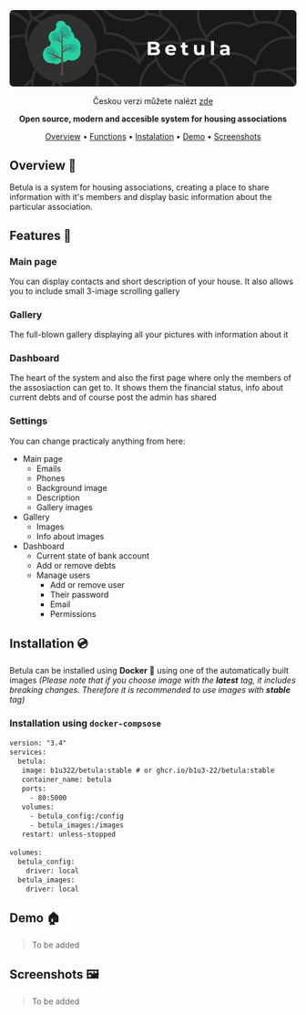 <p align="center">
    <img src="assets/readme_banner.png"/>
</p>
<p align="center">
    Českou verzi můžete nalézt
    <a href="README.cz.md"> zde</a>
</p>
<p align="center">
    <b>Open source, modern and accesible system for housing associations</b>
</p>
<p align="center">
    <a href="#Overview">Overview</a>
    •
    <a href="#Functions">Functions</a>
    •
    <a href="#Instalation">Instalation</a>
    •
    <a href="#Demo">Demo</a>
    •
    <a href="#Screenshots">Screenshots</a>
</p>

## Overview :book:
Betula is a system for housing associations, creating a place to share information with it's members and display basic information about the particular association.

## Features :dizzy:
### Main page
You can display contacts and short description of your house. It also allows you to include small 3-image scrolling gallery

### Gallery
The full-blown gallery displaying all your pictures with information about it

### Dashboard
The heart of the system and also the first page where only the members of the assosiaction can get to. It shows them the financial status, info about current debts and of course post the admin has shared

### Settings
You can change practicaly anything from here:
* Main page
    * Emails
    * Phones
    * Background image
    * Description 
    * Gallery images
* Gallery 
    * Images
    * Info about images
* Dashboard
    * Current state of bank account
    * Add or remove debts
    * Manage users
        * Add or remove user
        * Their password 
        * Email
        * Permissions

## Installation :cd:
Betula can be installed using **Docker** :whale2: using one of the automatically built images
*(Please note that if you choose image with the **latest** tag, it includes breaking changes. Therefore it is recommended to use images with **stable** tag)*

### Installation using `docker-compsose`
```
version: "3.4"
services:
  betula:
   image: b1u322/betula:stable # or ghcr.io/b1u3-22/betula:stable
   container_name: betula
   ports:
     - 80:5000
   volumes:
     - betula_config:/config
     - betula_images:/images
   restart: unless-stopped
  
volumes:
  betula_config:
    driver: local
  betula_images:
    driver: local
```

## Demo :house:
> To be added

## Screenshots :framed_picture:
> To be added
